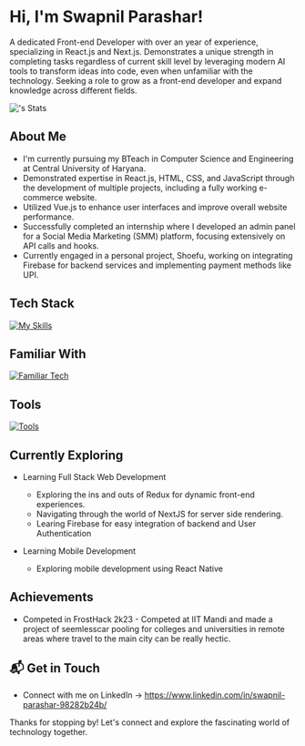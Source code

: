# Hi, I'm Swapnil Parashar! 

A dedicated Front-end Developer with over an year of experience, specializing in React.js and Next.js. Demonstrates a unique strength in completing tasks regardless of current skill level by leveraging modern AI tools to transform ideas into code, even when unfamiliar with the technology. Seeking a role to grow as a front-end developer and expand knowledge across different fields.

![<Swapnil-Parashar>'s Stats](https://github-readme-stats.vercel.app/api?username=Swapnil-Parashar&theme=vue-dark&show_icons=true&hide_border=true&count_private=true)

## About Me

- I'm currently pursuing my BTeach in Computer Science and Engineering at Central University of Haryana.
- Demonstrated expertise in React.js, HTML, CSS, and JavaScript through the development of multiple projects, including a fully working e-commerce website.
- Utilized Vue.js to enhance user interfaces and improve overall website performance.
- Successfully completed an internship where I developed an admin panel for a Social Media Marketing (SMM) platform, focusing extensively on API calls and hooks.
- Currently engaged in a personal project, Shoefu, working on integrating Firebase for backend services and implementing payment methods like UPI.


## Tech Stack
[![My Skills](https://skillicons.dev/icons?i=js,html,css,react,next,vue,github)](https://skillicons.dev)

## Familiar With
[![Familiar Tech](https://skillicons.dev/icons?i=bootstrap,tailwind,materialui,firebase,aws,redux,python,figma,git)](https://skillicons.dev)

## Tools
[![Tools](https://skillicons.dev/icons?i=codepen,vscode,vite,npm,yarn)](https://skillicons.dev)

## Currently Exploring

- Learning Full Stack Web Development
  - Exploring the ins and outs of Redux for dynamic front-end experiences.
  - Navigating through the world of NextJS for server side rendering.
  - Learing Firebase for easy integration of backend and User Authentication
     
- Learning Mobile Development
  - Exploring mobile development using React Native

 ## Achievements

- Competed in FrostHack 2k23 - Competed at IIT Mandi and made a project of seemlesscar pooling for colleges and universities in remote areas where travel to the main city can be really hectic.


## 📬 Get in Touch

- Connect with me on LinkedIn -> https://www.linkedin.com/in/swapnil-parashar-98282b24b/
  

Thanks for stopping by! Let's connect and explore the fascinating world of technology together. 



<!--

Here are some ideas to get you started:

- 🔭 I’m currently working on ...
- 🌱 I’m currently learning ...
- 👯 I’m looking to collaborate on ...
- 🤔 I’m looking for help with ...
- 💬 Ask me about ...
- 📫 How to reach me: ...
- 😄 Pronouns: ...
- ⚡ Fun fact: ...
-->
